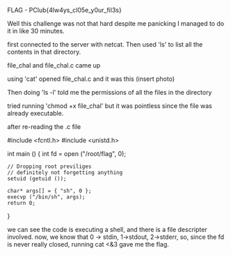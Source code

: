 FLAG - PClub{4lw4ys_cl05e_y0ur_fil3s}

Well this challenge was not that hard despite me panicking I managed to do it in like 30 minutes.

first connected to the server with netcat. Then used 'ls' to list all the contents in that directory.

file_chal and file_chal.c came up 

using 'cat' opened file_chal.c and it was this
(insert photo)

Then doing 'ls -l' told me the permissions of all the files in the directory 

tried running 'chmod +x file_chal' but it was pointless since the file was already executable.

after re-reading the .c file

#include <fcntl.h>
#include <unistd.h>

int main () {
    int fd = open ("/root/flag", 0);

    // Dropping root previliges
    // definitely not forgetting anything
    setuid (getuid ());

    char* args[] = { "sh", 0 };
    execvp ("/bin/sh", args);
    return 0;
}

we can see the code is executing a shell, and there is a file descripter involved.
now, we know that 0 -> stdin, 1->stdout, 2->stderr, so, since the fd is never really closed, 
running cat <&3 gave me the flag.